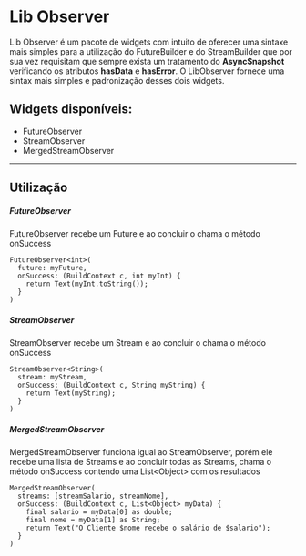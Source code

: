 # Lib Observer

Lib Observer é um pacote de widgets com intuito de oferecer uma sintaxe mais simples para a utilização do FutureBuilder e do StreamBuilder que por sua vez requisitam que sempre exista um tratamento do **AsyncSnapshot** verificando os atributos **hasData** e **hasError**. O LibObserver fornece uma sintax mais simples e padronização desses dois widgets.

## Widgets disponíveis:
  - FutureObserver
  - StreamObserver
  - MergedStreamObserver

---

## Utilização


##### FutureObserver

FutureObserver recebe um Future e ao concluir o chama o método onSuccess

    FutureObserver<int>(
      future: myFuture,
      onSuccess: (BuildContext c, int myInt) {
        return Text(myInt.toString());
      }
    )

##### StreamObserver

StreamObserver recebe um Stream e ao concluir o chama o método onSuccess

    StreamObserver<String>(
      stream: myStream,
      onSuccess: (BuildContext c, String myString) {
        return Text(myString);
      }
    )
  
##### MergedStreamObserver

MergedStreamObserver funciona igual ao StreamObserver, porém ele recebe uma  lista de Streams e ao concluir todas as Streams, chama o método onSuccess contendo uma List<Object\> com os resultados

    MergedStreamObserver(
      streams: [streamSalario, streamNome],
      onSuccess: (BuildContext c, List<Object> myData) {
        final salario = myData[0] as double;
        final nome = myData[1] as String;
        return Text("O Cliente $nome recebe o salário de $salario");
      }
    )